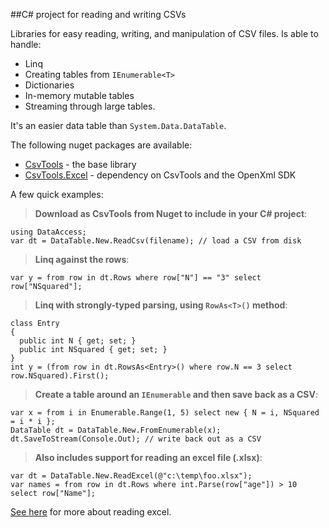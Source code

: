 ##C# project for reading and writing CSVs 

Libraries for easy reading, writing, and manipulation of CSV files. Is able to handle: 

* Linq
* Creating tables from `IEnumerable<T>`
* Dictionaries
* In-memory mutable tables 
* Streaming through large tables.

It's an easier data table than `System.Data.DataTable`.

The following nuget packages are available:

* [CsvTools](https://www.nuget.org/packages/CsvTools) - the base library
* [CsvTools.Excel](https://www.nuget.org/packages/CsvTools.Excel) - dependency on CsvTools and the OpenXml SDK 

A few quick examples:

> **Download as CsvTools from Nuget to include in your C# project**: 

    using DataAccess;
    var dt = DataTable.New.ReadCsv(filename); // load a CSV from disk

> **Linq against the rows**: 

    var y = from row in dt.Rows where row["N"] == "3" select row["NSquared"];

> **Linq with strongly-typed parsing, using `RowAs<T>()` method**:

    class Entry
    {
      public int N { get; set; }
      public int NSquared { get; set; }
    }
    int y = (from row in dt.RowsAs<Entry>() where row.N == 3 select row.NSquared).First();

> **Create a table around an `IEnumerable` and then save back as a CSV**:

    var x = from i in Enumerable.Range(1, 5) select new { N = i, NSquared = i * i };
    DataTable dt = DataTable.New.FromEnumerable(x);
    dt.SaveToStream(Console.Out); // write back out as a CSV

> **Also includes support for reading an excel file (.xlsx)**: 

    var dt = DataTable.New.ReadExcel(@"c:\temp\foo.xlsx");
    var names = from row in dt.Rows where int.Parse(row["age"]) > 10 select row["Name"];
    
[See here](http://blogs.msdn.com/b/jmstall/archive/2012/04/24/excel-on-azure.aspx) for more about reading excel. 
